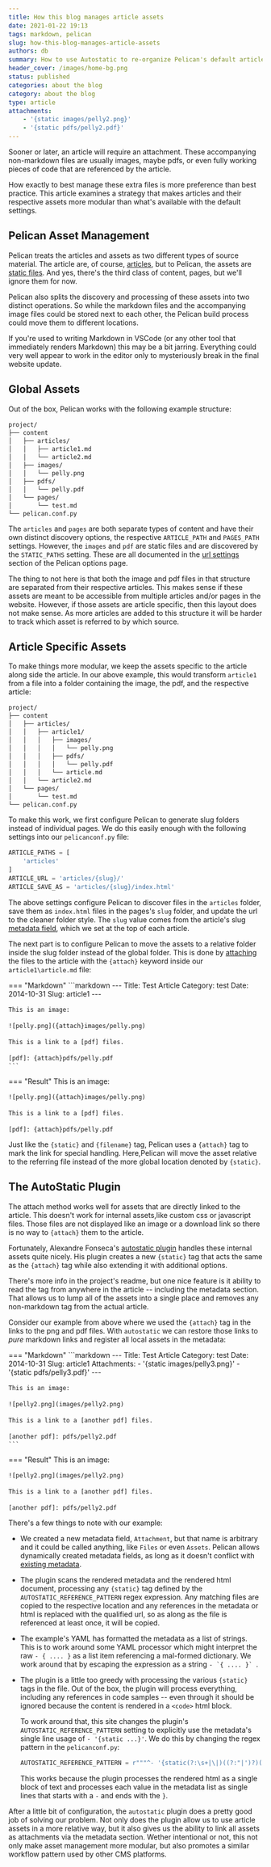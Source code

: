 ```yaml
---
title: How this blog manages article assets
date: 2021-01-22 19:13
tags: markdown, pelican
slug: how-this-blog-manages-article-assets
authors: db
summary: How to use Autostatic to re-organize Pelican's default article structure to be more article specific.
header_cover: /images/home-bg.png
status: published
categories: about the blog
category: about the blog
type: article
attachments:
    - '{static images/pelly2.png}'
    - '{static pdfs/pelly2.pdf}'
---
```

<!--
spell-checker:ignore autostatic alexandre fonseca's pelly pdfs pelicanconf staticattach
-->
Sooner or later, an article will require an attachment.  These accompanying non-markdown files are usually images, maybe pdfs, or even fully working pieces of code that are referenced by the article.

How exactly to best manage these extra files is more preference than best practice. This article examines a strategy that makes articles and their respective assets more modular than what's available with the default settings.

## Pelican Asset Management

Pelican treats the articles and assets as two different types of source material.  The article are, of course, [articles], but to Pelican, the assets are [static files].  And yes, there's the third class of content, pages, but we'll ignore them for now.

Pelican also splits the discovery and processing of these assets into two distinct operations.  So while the markdown files and the accompanying image files could be stored next to each other, the Pelican build process could move them to different locations.

If you're used to writing Markdown in VSCode (or any other tool that immediately renders Markdown) this may be a bit jarring. Everything could very well appear to work in the editor only to mysteriously break in the final website update.

## Global Assets

Out of the box, Pelican works with the following example structure:

```console
project/
├── content
│   ├── articles/
│   │   ├── article1.md
│   │   └── article2.md
│   ├── images/
│   │   └── pelly.png
│   ├── pdfs/
│   │   └── pelly.pdf
│   └── pages/
│       └── test.md
└── pelican.conf.py
```

The `articles` and `pages` are both separate types of content and have their own distinct discovery options, the respective `ARTICLE_PATH` and `PAGES_PATH` settings.  However, the `images` and `pdf` are static files and are discovered by the `STATIC_PATHS` setting.  These are all documented in the [url settings] section of the Pelican options page.

The thing to not here is that both the image and pdf files in that structure are separated from their respective articles.  This makes sense if these assets are meant to be accessible from multiple articles and/or pages in the website.  However, if those assets are article specific, then this layout does not make sense.  As more articles are added to this structure it will be harder to track which asset is referred to by which source.

## Article Specific Assets

To make things more modular, we keep the assets specific to the article along side the article.  In our above example, this would transform `article1` from a file into a folder containing the image, the pdf, and the respective article:

```console
project/
├── content
│   ├── articles/
│   │   ├── article1/
│   │   │   ├── images/
│   │   │   │   └── pelly.png
│   │   │   ├── pdfs/
│   │   │   │   └── pelly.pdf
│   │   │   └── article.md
│   │   └── article2.md
│   └── pages/
│       └── test.md
└── pelican.conf.py
```

To make this work, we first configure Pelican to generate slug folders instead of individual pages.  We do this easily enough with the following settings into our `pelicanconf.py` file:

```python
ARTICLE_PATHS = [
    'articles'
]
ARTICLE_URL = 'articles/{slug}/'
ARTICLE_SAVE_AS = 'articles/{slug}/index.html'
```

The above settings configure Pelican to discover files in the `articles` folder, save them as `index.html` files in the pages's `slug` folder, and update the url to the cleaner folder style.  The `slug` value comes from the article's slug [metadata field], which we set at the top of each article.

The next part is to configure Pelican to move the assets to a relative folder inside the slug folder instead of the global folder.  This is done by [attaching] the files to the article with the `{attach}` keyword inside our `article1\article.md` file:

=== "Markdown"
    ```markdown
    ---
    Title: Test Article
    Category: test
    Date: 2014-10-31
    Slug: article1
    ---

    This is an image:

    ![pelly.png]({attach}images/pelly.png)

    This is a link to a [pdf] files.

    [pdf]: {attach}pdfs/pelly.pdf
    ```

=== "Result"
    This is an image:

    ![pelly.png]({attach}images/pelly.png)

    This is a link to a [pdf] files.

    [pdf]: {attach}pdfs/pelly.pdf

Just like the `{static}` and `{filename}` tag, Pelican uses a `{attach}` tag to mark the link for special handling.  Here,Pelican will move the asset relative to the referring file instead of the more global location denoted by `{static}`.

## The AutoStatic Plugin

The attach method works well for assets that are directly linked to the article.  This doesn't work for internal assets,like custom css or javascript files.  Those files are not displayed like an image or a download link so there is no way to `{attach}` them to the article.

Fortunately, Alexandre Fonseca's [autostatic plugin] handles these internal assets quite nicely.  His plugin creates a new `{static}` tag that acts the same as the `{attach}` tag while also extending it with additional options.

There's more info in the project's readme, but one nice feature is it ability to read the tag from anywhere in the article -- including the metadata section.  That allows us to lump all of the assets into a single place and removes any non-markdown tag from the actual article.

Consider our example from above where we used the `{attach}` tag in the links to the png and pdf files.  With `autostatic` we can restore those links to *pure* markdown links and register all local assets in the metadata:

=== "Markdown"
    ```markdown
    ---
    Title: Test Article
    Category: test
    Date: 2014-10-31
    Slug: article1
    Attachments:
        - '{static images/pelly3.png}'
        - '{static pdfs/pelly3.pdf}'
    ---

    This is an image:

    ![pelly2.png](images/pelly2.png)

    This is a link to a [another pdf] files.

    [another pdf]: pdfs/pelly2.pdf
    ```
=== "Result"
    This is an image:

    ![pelly2.png](images/pelly2.png)

    This is a link to a [another pdf] files.

    [another pdf]: pdfs/pelly2.pdf

There's a few things to note with our example:

- We created a new metadata field, `Attachment`, but that name is arbitrary and it could be called anything, like `Files` or even `Assets`.  Pelican allows dynamically created metadata fields, as long as it doesn't conflict with [existing metadata].

- The plugin scans the rendered metadata and the rendered html document, processing any `{static}` tag defined by the `AUTOSTATIC_REFERENCE_PATTERN` regex expression.  Any matching files are copied to the respective location and any references in the metadata or html is replaced with the qualified url, so as along as the file is referenced at least once, it will be copied.

- The example's YAML has formatted the metadata as a list of strings. This is to work around some YAML processor which might interpret the raw `- { .... }` as a list item referencing a mal-formed dictionary. We work around that by escaping the expression as a string ``- `{ .... }` ``.

- The plugin is a little too greedy with processing the various `{static}` tags in the file.  Out of the box, the plugin  will process everything, including any references in code samples -- even through it should be ignored because the content is rendered in a `<code>` html block.

    To work around that, this site changes the plugin's  `AUTOSTATIC_REFERENCE_PATTERN` setting to explicitly use the metadata's single line usage of `- '{static ...}'`.  We do this by changing the regex pattern in the `pelicanconf.py`:

    ```python
    AUTOSTATIC_REFERENCE_PATTERN = r"""^- '{static(?:\s+|\|)((?:"|')?)(?P<path>[^\1=]+?)\1(?:(?:\s+|\|)(?P<extra>.*))?\s*}'$"""
    ```

    This works because the plugin processes the rendered html as a single block of text and processes each value in the metadata list as single lines that starts with a `-` and ends with the `}`.

After a little bit of configuration, the `autostatic` plugin does a pretty good job of solving our problem.  Not only does the plugin allow us to use article assets in a more relative way, but it also gives us the ability to link all assets as attachments via the metadata section.  Wether intentional or not, this not only make asset management more modular, but also promotes a similar workflow pattern used by other CMS platforms.

[articles]: https://docs.getpelican.com/en/latest/content.html#articles-and-pages
[static files]: https://docs.getpelican.com/en/latest/content.html#static-content
[url settings]: https://docs.getpelican.com/en/latest/settings.html#url-settings
[metadata field]: https://docs.getpelican.com/en/latest/content.html#file-metadata
[attaching]: https://docs.getpelican.com/en/latest/content.html#attaching-static-files
[autostatic plugin]: https://github.com/AlexJF/pelican-autostatic
[existing metadata]: https://docs.getpelican.com/en/stable/content.html#file-metadata
